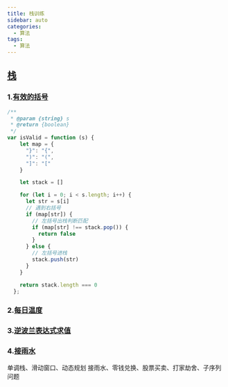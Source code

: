 ```yaml
---
title: 栈训练
sidebar: auto
categories:
  - 算法
tags:
  - 算法
---
```


## [栈](https://leetcode-cn.com/tag/stack/)

### 1.[有效的括号](https://leetcode-cn.com/problems/valid-parentheses/)
```js
/**
 * @param {string} s
 * @return {boolean}
 */
var isValid = function (s) {
    let map = {
      "}": "{",
      ")": "(",
      "]": "["
    }

    let stack = []

    for (let i = 0; i < s.length; i++) {
      let str = s[i]
      // 遇到右括号
      if (map[str]) {
        // 左括号出栈判断匹配
        if (map[str] !== stack.pop()) {
          return false
        }
      } else {
        // 左括号进栈
        stack.push(str)
      }
    }

    return stack.length === 0
  };
```
### 2.[每日温度](https://leetcode-cn.com/problems/daily-temperatures/)

### 3.[逆波兰表达式求值](https://leetcode-cn.com/problems/evaluate-reverse-polish-notation/)

### 4.[接雨水](https://leetcode-cn.com/problems/trapping-rain-water/)


单调栈、滑动窗口、动态规划
接雨水、零钱兑换、股票买卖、打家劫舍、子序列问题